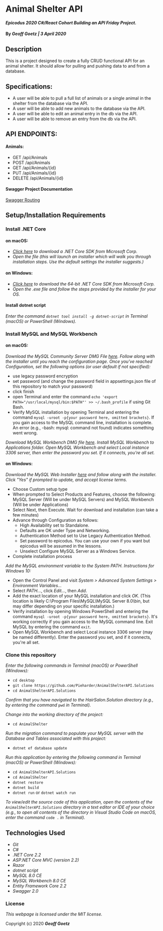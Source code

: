 # Animal Shelter API

#### _Epicodus 2020 C#/React Cohort Building an API Friday Project._

#### By _**Geoff Goetz | 3 April 2020**_

## Description

This is a project designed to create a fully CRUD functional API for an animal shelter. It should allow for pulling and pushing data to and from a database.

## Specifications:

* A user will be able to pull a full list of animals or a single animal in the shelter from the database via the API.
* A user will be able to add new animals to the database via the API.
* A user will be able to edit an animal entry in the db via the API.
* A user will be able to remove an entry from the db via the API.

## API ENDPOINTS: 

#### Animals: 

* GET /api/Animals
* POST /api/Animals
* GET /api/Animals/{id}
* PUT /api/Animals/{id}
* DELETE /api/Animals/{id}

#### Swagger Project Documentation

[Swagger Routing](https://app.swaggerhub.com/apis/MyNameJef/animal-shelter_api/1.0.0)

## Setup/Installation Requirements

### Install .NET Core

#### on macOS:
* _[Click here](https://dotnet.microsoft.com/download/thank-you/dotnet-sdk-2.2.106-macos-x64-installer) to download a .NET Core SDK from Microsoft Corp._
* _Open the file (this will launch an installer which will walk you through installation steps. Use the default settings the installer suggests.)_

#### on Windows:
* _[Click here](https://dotnet.microsoft.com/download/thank-you/dotnet-sdk-2.2.203-windows-x64-installer) to download the 64-bit .NET Core SDK from Microsoft Corp._
* _Open the .exe file and follow the steps provided by the installer for your OS._

#### Install dotnet script
_Enter the command ``dotnet tool install -g dotnet-script`` in Terminal (macOS) or PowerShell (Windows)._

### Install MySQL and MySQL Workbench

#### on macOS:
_Download the MySQL Community Server DMG File [here](https://dev.mysql.com/downloads/file/?id=484914). Follow along with the installer until you reach the configuration page. Once you've reached Configuration, set the following options (or user default if not specified):_
* use legacy password encryption
* set password (and change the password field in appsettings.json file of this repository to match your password)
* click finish
* open Terminal and enter the command ``echo 'export PATH="/usr/local/mysql/bin:$PATH"' >> ~/.bash_profile`` if using Git Bash.
* Verify MySQL installation by opening Terminal and entering the command ``mysql -uroot -p{your password here, omitted brackets}``. If you gain access to the MySQL command line, installation is complete. An error (e.g., -bash: mysql: command not found) indicates something went wrong.

_Download MySQL Workbench DMG file [here](https://dev.mysql.com/downloads/file/?id=484391). Install MySQL Workbench to Applications folder. Open MySQL Workbench and select Local instance 3306 server, then enter the password you set. If it connects, you're all set._

#### on Windows:
_Download the MySQL Web Installer [here](https://dev.mysql.com/downloads/file/?id=484919) and follow along with the installer. Click "Yes" if prompted to update, and accept license terms._
* Choose Custom setup type
* When prompted to Select Products and Features, choose the following: MySQL Server (Will be under MySQL Servers) and MySQL Workbench (Will be under Applications)
* Select Next, then Execute. Wait for download and installation (can take a few minutes)
* Advance through Configuration as follows:
  - High Availability set to Standalone.
  - Defaults are OK under Type and Networking.
  - Authentication Method set to Use Legacy Authentication Method.
  - Set password to epicodus. You can use your own if you want but epicodus will be assumed in the lessons.
  - Unselect Configure MySQL Server as a Windows Service.
* Complete installation process

_Add the MySQL environment variable to the System PATH. Instructions for Windows 10:_
* Open the Control Panel and visit _System > Advanced System Settings > Environment Variables..._
* Select _PATH..._, click _Edit..._, then _Add_.
* Add the exact location of your MySQL installation and click _OK_. (This location is likely C:\Program Files\MySQL\MySQL Server 8.0\bin, but may differ depending on your specific installation.)
* Verify installation by opening Windows PowerShell and entering the command ``mysql -uroot -p{your password here, omitted brackets}``. It's working correctly if you gain access to the MySQL command line. Exit MySQL by entering the command ``exit``.
* Open MySQL Workbench and select Local instance 3306 server (may be named differently). Enter the password you set, and if it connects, you're all set.

### Clone this repository

_Enter the following commands in Terminal (macOS) or PowerShell (Windows):_
* ``cd desktop``
* ``git clone https://github.com/Pieharder/AnimalShelterAPI.Solutions``
* ``cd AnimalShelterAPI.Solutions``

_Confirm that you have navigated to the HairSalon.Solution directory (e.g., by entering the command_ ``pwd`` _in Terminal)._

_Change into the working directory of the project:_
* ``cd AnimalShelter``

_Run the migration command to populate your MySQL server with the Database and Tables associated with this project:_
* ``dotnet ef database update``

_Run this application by entering the following command in Terminal (macOS) or PowerShell (Windows):_
* ``cd AnimalShelterAPI.Solutions``
* ``cd AnimalShelter``
* ``dotnet restore``
* ``dotnet build``
* ``dotnet run`` or ``dotnet watch run``

_To view/edit the source code of this application, open the contents of the ``AnimalShelterAPI.Solutions`` directory in a text editor or IDE of your choice (e.g., to open all contents of the directory in Visual Studio Code on macOS, enter the command_ ``code .`` _in Terminal)._

## Technologies Used
* _Git_
* _C#_
* _.NET Core 2.2_
* _ASP.NET Core MVC (version 2.2)_
* _Razor_
* _dotnet script_
* _MySQL 8.0 CE_
* _MySQL Workbench 8.0 CE_
* _Entity Framework Core 2.2_
* _Swagger 2.0_

### License

*This webpage is licensed under the MIT license.*

Copyright (c) 2020 **_Geoff Goetz_**